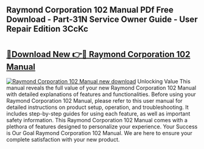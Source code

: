 ## Raymond Corporation 102 Manual PDf Free Download - Part-31N Service Owner Guide - User Repair Edition 3CcKc

# <h2><a href="http://bc84410.oget.top/?id=Raymond+Corporation+102+Manual">🔗Download New 👉🔴 Raymond Corporation 102 Manual</a></h2>

[![Raymond Corporation 102 Manual new download](https://i.imgur.com/5g1atiW.png)](http://bc84410.oget.top/?id=Raymond+Corporation+102+Manual)
Unlocking Value This manual reveals the full value of your new Raymond Corporation 102 Manual with detailed explanations of features and functionalities. Before using your Raymond Corporation 102 Manual, please refer to this user manual for detailed instructions on product setup, operation, and troubleshooting. It includes step-by-step guides for using each feature, as well as important safety information. This Raymond Corporation 102 Manual comes with a plethora of features designed to personalize your experience. Your Success is Our Goal Raymond Corporation 102 Manual. We are here to ensure your complete satisfaction with your new product.
